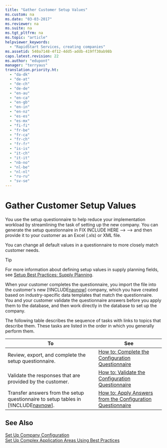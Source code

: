 ```yaml
---
title: "Gather Customer Setup Values"
ms.custom: na
ms.date: "03-03-2017"
ms.reviewer: na
ms.suite: na
ms.tgt_pltfrm: na
ms.topic: "article"
helpviewer_keywords: 
  - "RapidStart Services, creating companies"
ms.assetid: 540a7148-4f12-4dd5-addb-419ff30ab98b
caps.latest.revision: 22
ms.author: "edupont"
manager: "terryaus"
translation.priority.ht: 
  - "da-dk"
  - "de-at"
  - "de-ch"
  - "de-de"
  - "en-au"
  - "en-ca"
  - "en-gb"
  - "en-in"
  - "en-nz"
  - "es-es"
  - "es-mx"
  - "fi-fi"
  - "fr-be"
  - "fr-ca"
  - "fr-ch"
  - "fr-fr"
  - "is-is"
  - "it-ch"
  - "it-it"
  - "nb-no"
  - "nl-be"
  - "nl-nl"
  - "ru-ru"
  - "sv-se"
---
```

# Gather Customer Setup Values
You use the setup questionnaire to help reduce your implementation workload by streamlining the task of setting up the new company. You can generate the setup questionnaire in FIX INCLUDE HERE<!--FIX INCLUDE HERE<!--FIX INCLUDE HERE<!--[!INCLUDE[navnow](../ApplicationDesign/includes/navnow_md.md)] --> --> --> and then provide it to your customer as an Excel \(.xls\) or XML file.  
  
 You can change all default values in a questionnaire to more closely match customer needs.  
  
> [!TIP]  
>  For more information about defining setup values in supply planning fields, see [Setup Best Practices: Supply Planning](../SetupAndAdministration/setup-best-practices-supply-planning.md).  
  
 When your customer completes the questionnaire, you import the file into the customer's new [!INCLUDE[navnow](../ApplicationDesign/includes/navnow_md.md)] company, which you have created based on industry\-specific data templates that match the questionnaire. You and your customer validate the questionnaire answers before you apply them to the database, and then work directly in the database to set up the company.  
  
 The following table describes the sequence of tasks with links to topics that describe them. These tasks are listed in the order in which you generally perform them.  
  
|**To**|**See**|  
|------------|-------------|  
|Review, export, and complete the setup questionnaire.|[How to: Complete the Configuration Questionnaire](../SetupAndAdministration/how-to-complete-the-configuration-questionnaire.md)|  
|Validate the responses that are provided by the customer.|[How to: Validate the Configuration Questionnaire](../SetupAndAdministration/how-to-validate-the-configuration-questionnaire.md)|  
|Transfer answers from the setup questionnaire to setup tables in [!INCLUDE[navnow](../ApplicationDesign/includes/navnow_md.md)].|[How to: Apply Answers from the Configuration Questionnaire](../SetupAndAdministration/how-to-apply-answers-from-the-configuration-questionnaire.md)|  
  
## See Also  
 [Set Up Company Configuration](../SetupAndAdministration/set-up-company-configuration.md)   
 [Set Up Complex Application Areas Using Best Practices](../SetupAndAdministration/set-up-complex-application-areas-using-best-practices.md)